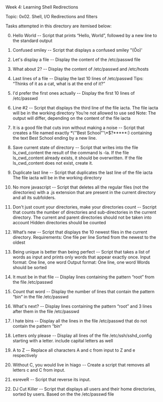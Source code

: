 Week 4: Learning Shell Redirections

Topic: 0x02. Shell, I/O Redirections and filters

Tasks attempted in this directory are itemised below:

0. Hello World -- Script that prints “Hello, World”, followed by a new line to the standard output

1. Confused smiley -- Script that displays a confused smiley "(Ôo)'

2. Let's display a file -- Display the content of the /etc/passwd file

3. What about 2? -- Display the content of /etc/passwd and /etc/hosts

4. Last lines of a file -- Display the last 10 lines of /etc/passwd
Tips: “Thinks of it as a cat, what is at the end of it?”

5. I'd prefer the first ones actually -- Display the first 10 lines of /etc/passwd

6. Line #2 -- Script that displays the third line of the file iacta.
The file iacta will be in the working directory
You’re not allowed to use sed
Note: The output will differ, depending on the content of the file iacta

7. It is a good file that cuts iron without making a noise -- Script that creates a file named exactly \*\\'"Best School"\'\\*$\?\*\*\*\*\*:) containing the text Best School ending by a new line.

8. Save current state of directory -- Script that writes into the file ls_cwd_content the result of the command ls -la. If the file ls_cwd_content already exists, it should be overwritten. If the file ls_cwd_content does not exist, create it.

9. Duplicate last line -- Script that duplicates the last line of the file iacta
The file iacta will be in the working directory

10. No more javascript -- Script that deletes all the regular files (not the directories) with a .js extension that are present in the current directory and all its subfolders.

11. Don't just count your directories, make your directories count -- Sscript that counts the number of directories and sub-directories in the current directory.
The current and parent directories should not be taken into account
Hidden directories should be counted

12. What’s new -- Script that displays the 10 newest files in the current directory.
Requirements:
One file per line
Sorted from the newest to the oldest

13. Being unique is better than being perfect -- Script that takes a list of words as input and prints only words that appear exactly once.
Input format: One line, one word
Output format: One line, one word
Words should be sorted

14. It must be in that file -- Display lines containing the pattern “root” from the file /etc/passwd

15. Count that word -- Display the number of lines that contain the pattern “bin” in the file /etc/passwd

16. What's next? -- Display lines containing the pattern “root” and 3 lines after them in the file /etc/passwd

17. I hate bins -- Display all the lines in the file /etc/passwd that do not contain the pattern “bin”

18. Letters only please -- Display all lines of the file /etc/ssh/sshd_config starting with a letter.
include capital letters as well

19. A to Z -- Replace all characters A and c from input to Z and e respectively

20. Without C, you would live in hiago -- Create a script that removes all letters c and C from input.

21. esreveR -- Script that reverse its input.

22. DJ Cut Killer -- Script that displays all users and their home directories, sorted by users.
Based on the the /etc/passwd file



